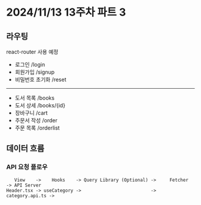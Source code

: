 # 2024/11/13 13주차 파트 3

## 라우팅

react-router 사용 예정

- 로그인 /login
- 회원가입 /signup
- 비밀번호 초기화 /reset

---

- 도서 목록 /books
- 도서 상세 /books/{id}
- 장바구니 /cart
- 주문서 작성 /order
- 주문 목록 /orderlist

## 데이터 흐름

### API 요청 플로우

```text
   View    ->    Hooks    -> Query Library (Optional) ->     Fetcher     -> API Server
Header.tsx -> useCategory ->                          -> category.api.ts ->
```
